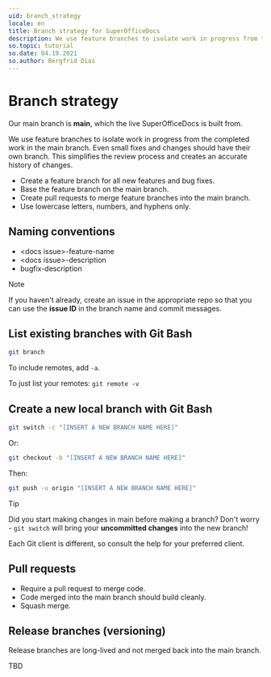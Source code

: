 ```yaml
---
uid: branch_strategy
locale: en
title: Branch strategy for SuperOfficeDocs
description: We use feature branches to isolate work in progress from the completed work in the main branch.
so.topic: tutorial
so.date: 04.19.2021
so.author: Bergfrid Dias
---
```


# Branch strategy

Our main branch is **main**, which the live SuperOfficeDocs is built from.

We use feature branches to isolate work in progress from the completed work in the main branch. Even small fixes and changes should have their own branch. This simplifies the review process and creates an accurate history of changes.

* Create a feature branch for all new features and bug fixes.
* Base the feature branch on the main branch.
* Create pull requests to merge feature branches into the main branch.
* Use lowercase letters, numbers, and hyphens only.

## Naming conventions

* \<docs issue>-feature-name
* \<docs issue>-description
* bugfix-description

> [!NOTE]
> If you haven't already, create an issue in the appropriate repo so that you can use the **issue ID** in the branch name and commit messages.

## List existing branches with Git Bash

```sh
git branch
```

To include remotes, add `-a`.

To just list your remotes: `git remote -v`

## Create a new local branch with Git Bash

```sh
git switch -c "[INSERT A NEW BRANCH NAME HERE]"
```

Or:

```sh
git checkout -b "[INSERT A NEW BRANCH NAME HERE]"
```

Then:

```sh
git push -u origin "[INSERT A NEW BRANCH NAME HERE]"
```

> [!TIP]
> Did you start making changes in main before making a branch? Don't worry - `git switch` will bring your **uncommitted changes** into the new branch!

Each Git client is different, so consult the help for your preferred client.

## Pull requests

* Require a pull request to merge code.
* Code merged into the main branch should build cleanly.
* Squash merge.

## Release branches (versioning)

Release branches are long-lived and not merged back into the main branch.

TBD
